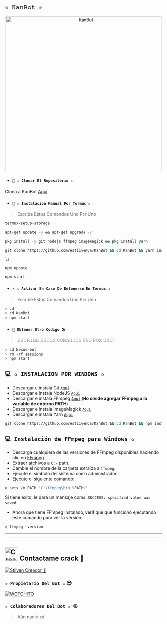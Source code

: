## `✰ 𝙺𝚊𝚗𝙱𝚘𝚝 ✰` 
<p align="center">
<img src="https://telegra.ph/file/981dd23869e6d71325dfe.jpg" alt="KanBot" height= "500" width="500"/>
</p>

- #### `📌 ✰ Clonar El Repositorio ✰`
 Clona a KanBot [Aqui](https://github.com/estiivenCa/KanBot/fork)

- #### `🚩 ✰ Instalacion Manual Por Termux ✰`

> Escribe Estos Comandos Uno Por Uno

```bash
termux-setup-storage
```

```bash
apt-get update -y && apt-get upgrade -y
```

```bash
pkg install -y git nodejs ffmpeg imagemagick && pkg install yarn
```

```bash
git clone https://github.com/estiivenCa/KanBot && cd KanBot && yarn install && npm install
```

```bash
ls
```
```bash
npm update
```

```bash
npm start
```

- #### `⚡️ ✰ Activar En Caso De Detenerse En Termux ✰`
> Escribe Estos Comandos Uno Por Uno
```bash
> cd
> cd KanBot
> npm start
```

- #### `🧿 Obtener Otro Codigo Qr`
> 𝙴𝚂𝙲𝚁𝙸𝙱𝙴 𝙴𝚂𝚃𝙾𝚂 𝙲𝙾𝙼𝙰𝙽𝙳𝙾𝚂 𝚄𝙽𝙾 𝙿𝙾𝚁 𝚄𝙽𝙾:
```bash
> cd Nexus-bot
> rm -rf sessions
> npm start
```
## `💻 ✰ INSTALACION POR WINDOWS ✰`

* Descargar e instala Git [`Aquí`](https://git-scm.com/downloads)
* Descargar e instala NodeJS [`Aquí`](https://nodejs.org/en/download)
* Descargar e instala FFmpeg [`Aquí`](https://ffmpeg.org/download.html) (**No olvide agregar FFmpeg a la variable de entorno PATH**)
* Descargar e instala ImageMagick [`Aquí`](https://imagemagick.org/script/download.php)
* Descargar e instala Yarn [`Aquí`](https://classic.yarnpkg.com/en/docs/install#windows-stable)
```bash
git clone https://github.com/estiivenCa/KanBot && cd KanBot && npm install && npm update && node .
```
## `💻 Instalación de FFmpeg para Windows ✰`
* Descarga cualquiera de las versiones de FFmpeg disponibles haciendo clic en [FFmpeg](https://www.gyan.dev/ffmpeg/builds/).
* Extraer archivos a `C:\` path.
* Cambie el nombre de la carpeta extraída a `ffmpeg`.
* Ejecute el símbolo del sistema como administrador.
* Ejecute el siguiente comando:
```cmd
> setx /m PATH "C:\ffmpeg\bin;%PATH%"
```
Si tiene éxito, le dará un mensaje como: `SUCCESS: specified value was saved`.
* Ahora que tiene FFmpeg instalado, verifique que funcionó ejecutando este comando para ver la versión:
```cmd
> ffmpeg -version
```
----
----

## <img src="https://telegra.ph/file/45fd3e88399fdaa0a64d4.mp4" alt="Creador 😎" width="42" height="42"> Contactame crack 🥀
 <a href="https://wa.me/573028488839"><img alt="Stiiven Creador 🥀" src="https://img.shields.io/badge/Stiiven-Creador🥀-25D366?style=for-the-badge&logo=whatsapp&logoColor=white"/></a>

### `✰ Propietario Del Bot ✰` 😎
[![WOTCHITO](https://i.postimg.cc/sgnFTjH2/Menu1.jpg?size=100)](https://github.com/estiivenCa)

 ### `✰ Colaboradores Del Bot ✰ 😜`
> Aùn nadie xd
